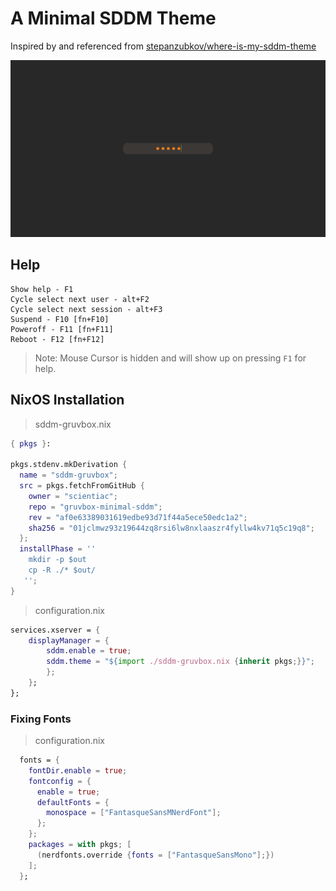 # A Minimal SDDM Theme

Inspired by and referenced from [stepanzubkov/where-is-my-sddm-theme](https://github.com/stepanzubkov/where-is-my-sddm-theme)

![screenshot](./screenclick.png)

## Help

```
Show help - F1
Cycle select next user - alt+F2
Cycle select next session - alt+F3
Suspend - F10 [fn+F10]
Poweroff - F11 [fn+F11]
Reboot - F12 [fn+F12]
```

> Note:
> Mouse Cursor is hidden and will show up on pressing `F1` for help.

## NixOS Installation

> sddm-gruvbox.nix
```nix
{ pkgs }:

pkgs.stdenv.mkDerivation {
  name = "sddm-gruvbox";
  src = pkgs.fetchFromGitHub {
    owner = "scientiac";
    repo = "gruvbox-minimal-sddm";
    rev = "af0e63389031619edbe93d71f44a5ece50edc1a2";
    sha256 = "01jclmwz93z19644zq8rsi6lw8nxlaaszr4fyllw4kv71q5c19q8";
  };
  installPhase = ''
    mkdir -p $out
    cp -R ./* $out/
   '';
}
```

> configuration.nix
```nix
services.xserver = {
    displayManager = {
        sddm.enable = true;
        sddm.theme = "${import ./sddm-gruvbox.nix {inherit pkgs;}}";
        };
    };
};
```

### Fixing Fonts

> configuration.nix
```nix
  fonts = {
    fontDir.enable = true;
    fontconfig = {
      enable = true;
      defaultFonts = { 
        monospace = ["FantasqueSansMNerdFont"];
      };
    };
    packages = with pkgs; [
      (nerdfonts.override {fonts = ["FantasqueSansMono"];})
    ];
  };
```
